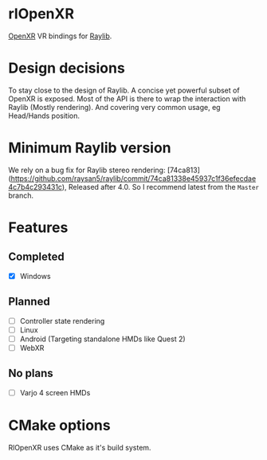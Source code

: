 # rlOpenXR
[OpenXR](https://www.khronos.org/openxr/) VR bindings for [Raylib](https://www.raylib.com/).

# Design decisions
To stay close to the design of Raylib. A concise yet powerful subset of OpenXR is exposed.
Most of the API is there to wrap the interaction with Raylib (Mostly rendering). And covering very common usage, eg Head/Hands position.

# Minimum Raylib version
We rely on a bug fix for Raylib stereo rendering: [74ca813] (https://github.com/raysan5/raylib/commit/74ca81338e45937c1f36efecdae4c7b4c293431c), Released after 4.0.
So I recommend latest from the `Master` branch.

# Features
## Completed
 - [x] Windows

## Planned
 - [ ] Controller state rendering
 - [ ] Linux
 - [ ] Android (Targeting standalone HMDs like Quest 2)
 - [ ] WebXR

## No plans
 - [ ] Varjo 4 screen HMDs

# CMake options
RlOpenXR uses CMake as it's build system. 
